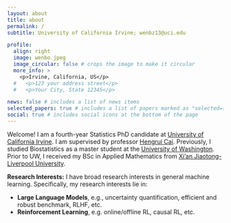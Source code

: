 ```yaml
---
layout: about
title: about
permalink: /
subtitle: University of California Irvine; wenbz13@uci.edu

profile:
  align: right
  image: wenbo.jpeg
  image_circular: false # crops the image to make it circular
  more_info: >
    <p>Irvine, California, US</p>
  #   <p>123 your address street</p>
  #   <p>Your City, State 12345</p>

news: false # includes a list of news items
selected_papers: true # includes a list of papers marked as "selected={true}"
social: true # includes social icons at the bottom of the page
---
```


Welcome! I am a fourth-year Statistics PhD candidate at [University of California Irvine](https://www.stat.uci.edu). I am supervised by professor [Hengrui Cai](https://hengruicai.github.io/). Previously, I studied Biostatistics as a master student at the [University of Washington](https://www.biostat.washington.edu). Prior to UW, I received my BSc in Applied Mathematics from [Xi’an Jiaotong-Liverpool University](https://www.xjtlu.edu.cn/en/).

**Research Interests:** I have broad research interests in general machine learning. Specifically, my research interests lie in:

- **Large Language Models**, e.g., uncertainty quantification, efficient and robust benchmark, RLHF, etc.
- **Reinforcement Learning**, e.g. online/offline RL, causal RL, etc.
